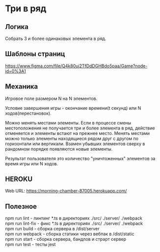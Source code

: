 # Три в ряд
## Логика  
Собрать 3 и более одинаковых элемента в ряд.
## Шаблоны страниц  
https://www.figma.com/file/Q4k80uj2TfDdDGHBdo5paa/Game?node-id=0%3A1 
## Механика
Игровое поле размером N на N элементов.

Условие завершения игры - окончание времени(t секунд) или N ходов(перестановок).

Можно менять местами элементы. Если в процессе смены местоположения не получается три и более элемента в ряд, действие отменяется и элементы встают на прежнее место. Менять местами можно только элементы находящиеся рядом друг с другом по горизонтали или вертикали. Взамен убывших элементов сверху в рандомном порядке появляются новые элементы.

Результат пользователя это количество "уничтоженных" элементов за время игры или N ходов.

## HEROKU
Web URL:        https://morning-chamber-87005.herokuapp.com/
## Полезное  
npm run lint - линтинг *.ts  в директориях  ./src/  ./server/ ./webpack   
npm run lint-fix - фикс *.ts    в директориях  ./src/  ./server/ ./webpack    
npm run build - сборка сервера в /dist/server   
npm run webpack - сборка статики через вебпак в /dist/static    
npm run start - сборка сервера, бандлов и страрт сервер       
npm run test - тесты jest   
